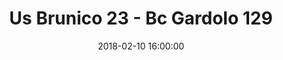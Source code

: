 ---
title: Us Brunico 23 - Bc Gardolo 129
date: 2018-02-10 16:00:00
squadra-a: Bc Gardolo
punteggio-a: 129
squadra-b: Us Brunico
punteggio-b: 23
partite/squadra: under-14-17-18
luogo: Handelsoberschuele
categoria: under 14
---